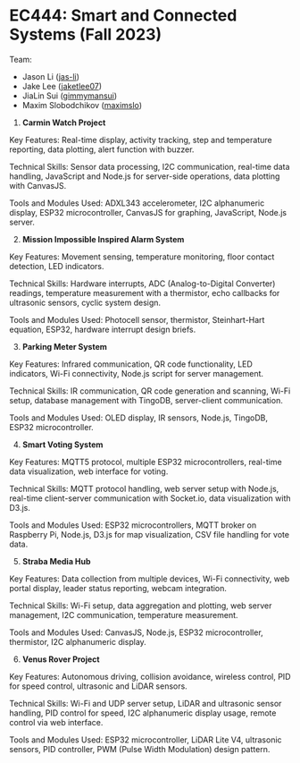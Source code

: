 # EC444: Smart and Connected Systems (Fall 2023)
Team:
- Jason Li ([jas-li](https://github.com/jas-li))
- Jake Lee ([jaketlee07](https://github.com/jaketlee07))
- JiaLin Sui ([gimmymansui](https://github.com/gimmymansui))
- Maxim Slobodchikov ([maximslo](https://github.com/maximslo))

1. <strong>Carmin Watch Project</strong>

Key Features: Real-time display, activity tracking, step and temperature reporting, data plotting, alert function with buzzer.

Technical Skills: Sensor data processing, I2C communication, real-time data handling, JavaScript and Node.js for server-side operations, data plotting with CanvasJS.

Tools and Modules Used: ADXL343 accelerometer, I2C alphanumeric display, ESP32 microcontroller, CanvasJS for graphing, JavaScript, Node.js server​​.


2. <strong>Mission Impossible Inspired Alarm System</strong>

Key Features: Movement sensing, temperature monitoring, floor contact detection, LED indicators.

Technical Skills: Hardware interrupts, ADC (Analog-to-Digital Converter) readings, temperature measurement with a thermistor, echo callbacks for ultrasonic sensors, cyclic system design.

Tools and Modules Used: Photocell sensor, thermistor, Steinhart-Hart equation, ESP32, hardware interrupt design briefs​​.


3. <strong>Parking Meter System</strong>

Key Features: Infrared communication, QR code functionality, LED indicators, Wi-Fi connectivity, Node.js script for server management.

Technical Skills: IR communication, QR code generation and scanning, Wi-Fi setup, database management with TingoDB, server-client communication.

Tools and Modules Used: OLED display, IR sensors, Node.js, TingoDB, ESP32 microcontroller​​.


4. <strong>Smart Voting System</strong>

Key Features: MQTT5 protocol, multiple ESP32 microcontrollers, real-time data visualization, web interface for voting.

Technical Skills: MQTT protocol handling, web server setup with Node.js, real-time client-server communication with Socket.io, data visualization with D3.js.

Tools and Modules Used: ESP32 microcontrollers, MQTT broker on Raspberry Pi, Node.js, D3.js for map visualization, CSV file handling for vote data​​.


5. <strong>Straba Media Hub</strong>

Key Features: Data collection from multiple devices, Wi-Fi connectivity, web portal display, leader status reporting, webcam integration.

Technical Skills: Wi-Fi setup, data aggregation and plotting, web server management, I2C communication, temperature measurement.

Tools and Modules Used: CanvasJS, Node.js, ESP32 microcontroller, thermistor, I2C alphanumeric display​​.


6. <strong>Venus Rover Project</strong>

Key Features: Autonomous driving, collision avoidance, wireless control, PID for speed control, ultrasonic and LiDAR sensors.

Technical Skills: Wi-Fi and UDP server setup, LiDAR and ultrasonic sensor handling, PID control for speed, I2C alphanumeric display usage, remote control via web interface.

Tools and Modules Used: ESP32 microcontroller, LiDAR Lite V4, ultrasonic sensors, PID controller, PWM (Pulse Width Modulation) design pattern​​.